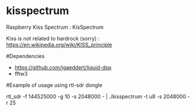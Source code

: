 # kisspectrum
Raspberry Kiss Spectrum :  KisSpectrum

Kiss is not related to hardrock (sorry) : https://en.wikipedia.org/wiki/KISS_principle

#Dependencies
- https://github.com/jgaeddert/liquid-dsp
- fftw3

#Example of usage using rtl-sdr dongle

rtl_sdr  -f 144525000 -g 10 -s 2048000 - | ./kisspectrum -t u8 -s 2048000 -r 25

